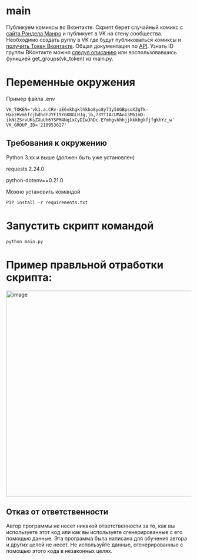 # main
Публикуем комиксы во Вконтакте.
Скрипт берет случайный комикс с [сайта Рэндела Манро](https://xkcd.com/) и публикует в VK на стену сообщества. Необходимо создать руппу в VK где будут публиковаться комиксы и [получить Токен Вконтакте](https://vk.com/dev/implicit_flow_user). Общая документация по [API](https://vk.com/dev/manuals). Узнать ID группы ВКонтакте можно [следуя описанию](https://regvk.com/id/) или воспользовавшись функцией get_groups(vk_token) из main.py.

# Переменные окружения
Пример файла .env
``` 
VK_TOKEN='vk1.a.CRv-aE6vkhgklhkho8yo8y71y5UGBpsoXZgTk-HaezHvmhfcjhdhdFJYFI9YGKBGLHJg,jb,73YTIAcUMAnI3Mb1mD-ikNtZSrvUKsZXuUh6YSPM4Nq1xCyDIwJhDc-EYmhgvkhhjjkkkhgkfjfgkhYz_w'
VK_GROUP_ID='218953627'
```

## Требования к окружению

Python 3.xx и выше (должен быть уже установлен)

requests 2.24.0

python-dotenv==0.21.0


Можно установить командой  
``` 
PIP install -r requirements.txt
```
# Запустить скрипт командой
``` 
python main.py
``` 
# Пример правльной отработки скрипта:

<img width="558" alt="image" src="https://user-images.githubusercontent.com/55636018/220386270-6420c564-85e7-44e5-81ea-41039863a526.png">



## Отказ от ответственности

Автор программы не несет никакой ответственности за то, как вы используете этот код или как вы используете сгенерированные с его помощью данные. Эта программа была написана для обучения автора и других целей не несет. Не используйте данные, сгенерированные с помощью этого кода в незаконных целях.

